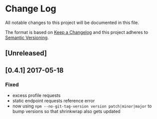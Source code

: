 # Change Log
All notable changes to this project will be documented in this file.

The format is based on [Keep a Changelog](http://keepachangelog.com/)
and this project adheres to [Semantic Versioning](http://semver.org/).

## [Unreleased] 

## [0.4.1] 2017-05-18
### Fixed
- excess profile requests
- static endpoint requests reference error
- now using `npm --no-git-tag-version version patch|minor|major` to bump versions so that shrinkwrap also gets updated

